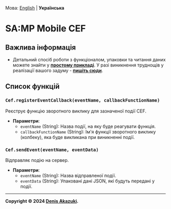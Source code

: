 Мова: [English](../en/web.md) | **Українська**

# SA:MP Mobile CEF

## Важлива інформація
- Детальний спосіб роботи з функціоналом, упаковки та читання даних можете знайти у [**простому прикладі**](../../example/web/). У разі виникнення труднощів у реалізації вашого задуму - [**пишіть сюди**](https://github.com/denis-akazuki/samp-mobile-cef/issues).

## Список функцій
### `Cef.registerEventCallback(eventName, callbackFunctionName)`
Реєструє функцію зворотного виклику для зазначеної події CEF.

- **Параметри**:
  - `eventName` (String): Назва події, на яку буде реагувати функція.
  - `callbackFunctionName` (String): Ім'я функції зворотного виклику (колбеку), яка буде викликана при виникненні події.

### `Cef.sendEvent(eventName, eventData)`
Відправляє подію на сервер.

- **Параметри**:
  - `eventName` (String): Назва відправленої події.
  - `eventData` (String): Упаковані дані JSON, які будуть передані у події.

---
**Copyright © 2024 [Denis Akazuki](https://github.com/denis-akazuki).**
